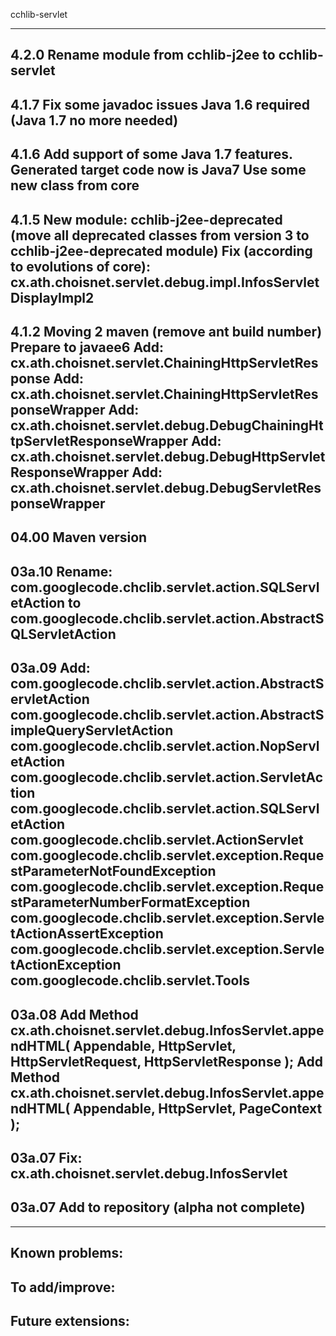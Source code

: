 cchlib-servlet

---------------------------------------------------------------------
4.2.0
  Rename module from cchlib-j2ee to cchlib-servlet
---------------------------------------------------------------------
4.1.7
  Fix some javadoc issues
  Java 1.6 required (Java 1.7 no more needed)
---------------------------------------------------------------------
4.1.6
  Add support of some Java 1.7 features.
  Generated target code now is Java7
  Use some new class from core
---------------------------------------------------------------------
4.1.5
  New module: cchlib-j2ee-deprecated (move all deprecated classes from
  version 3 to cchlib-j2ee-deprecated module)
  Fix (according to evolutions of core): cx.ath.choisnet.servlet.debug.impl.InfosServletDisplayImpl2
---------------------------------------------------------------------
4.1.2
  Moving 2 maven (remove ant build number)
  Prepare to javaee6
  Add: cx.ath.choisnet.servlet.ChainingHttpServletResponse
  Add: cx.ath.choisnet.servlet.ChainingHttpServletResponseWrapper
  Add: cx.ath.choisnet.servlet.debug.DebugChainingHttpServletResponseWrapper
  Add: cx.ath.choisnet.servlet.debug.DebugHttpServletResponseWrapper
  Add: cx.ath.choisnet.servlet.debug.DebugServletResponseWrapper
---------------------------------------------------------------------
04.00 Maven version
---------------------------------------------------------------------
03a.10
Rename: com.googlecode.chclib.servlet.action.SQLServletAction to
  com.googlecode.chclib.servlet.action.AbstractSQLServletAction
---------------------------------------------------------------------
03a.09
Add:
  com.googlecode.chclib.servlet.action.AbstractServletAction
  com.googlecode.chclib.servlet.action.AbstractSimpleQueryServletAction
  com.googlecode.chclib.servlet.action.NopServletAction
  com.googlecode.chclib.servlet.action.ServletAction
  com.googlecode.chclib.servlet.action.SQLServletAction
  com.googlecode.chclib.servlet.ActionServlet
  com.googlecode.chclib.servlet.exception.RequestParameterNotFoundException
  com.googlecode.chclib.servlet.exception.RequestParameterNumberFormatException
  com.googlecode.chclib.servlet.exception.ServletActionAssertException
  com.googlecode.chclib.servlet.exception.ServletActionException
  com.googlecode.chclib.servlet.Tools
---------------------------------------------------------------------
03a.08
  Add Method cx.ath.choisnet.servlet.debug.InfosServlet.appendHTML( Appendable, HttpServlet, HttpServletRequest, HttpServletResponse );
  Add Method cx.ath.choisnet.servlet.debug.InfosServlet.appendHTML( Appendable, HttpServlet, PageContext );
---------------------------------------------------------------------
03a.07
  Fix: cx.ath.choisnet.servlet.debug.InfosServlet
---------------------------------------------------------------------
03a.07
  Add to repository (alpha not complete)
---------------------------------------------------------------------

---------------------------------------------------------------------
Known problems:
---------------------------------------------------------------------
To add/improve:
---------------------------------------------------------------------
Future extensions:
---------------------------------------------------------------------
